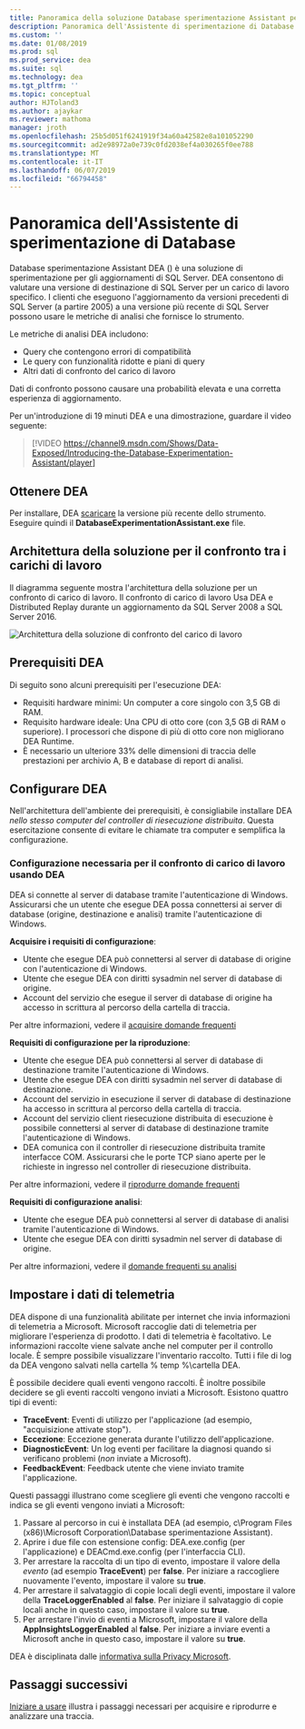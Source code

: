 ```yaml
---
title: Panoramica della soluzione Database sperimentazione Assistant per SQL Server viene aggiornato
description: Panoramica dell'Assistente di sperimentazione di Database
ms.custom: ''
ms.date: 01/08/2019
ms.prod: sql
ms.prod_service: dea
ms.suite: sql
ms.technology: dea
ms.tgt_pltfrm: ''
ms.topic: conceptual
author: HJToland3
ms.author: ajaykar
ms.reviewer: mathoma
manager: jroth
ms.openlocfilehash: 25b5d051f6241919f34a60a42582e8a101052290
ms.sourcegitcommit: ad2e98972a0e739c0fd2038ef4a030265f0ee788
ms.translationtype: MT
ms.contentlocale: it-IT
ms.lasthandoff: 06/07/2019
ms.locfileid: "66794458"
---
```

# <a name="overview-of-database-experimentation-assistant"></a>Panoramica dell'Assistente di sperimentazione di Database

Database sperimentazione Assistant DEA () è una soluzione di sperimentazione per gli aggiornamenti di SQL Server. DEA consentono di valutare una versione di destinazione di SQL Server per un carico di lavoro specifico. I clienti che eseguono l'aggiornamento da versioni precedenti di SQL Server (a partire 2005) a una versione più recente di SQL Server possono usare le metriche di analisi che fornisce lo strumento. 

Le metriche di analisi DEA includono:
- Query che contengono errori di compatibilità
- Le query con funzionalità ridotte e piani di query
- Altri dati di confronto del carico di lavoro

Dati di confronto possono causare una probabilità elevata e una corretta esperienza di aggiornamento.

Per un'introduzione di 19 minuti DEA e una dimostrazione, guardare il video seguente:

> [!VIDEO https://channel9.msdn.com/Shows/Data-Exposed/Introducing-the-Database-Experimentation-Assistant/player]

## <a name="get-dea"></a>Ottenere DEA

Per installare, DEA [scaricare](https://www.microsoft.com/download/details.aspx?id=54090) la versione più recente dello strumento. Eseguire quindi il **DatabaseExperimentationAssistant.exe** file.

## <a name="solution-architecture-for-comparing-workloads"></a>Architettura della soluzione per il confronto tra i carichi di lavoro

Il diagramma seguente mostra l'architettura della soluzione per un confronto di carico di lavoro. Il confronto di carico di lavoro Usa DEA e Distributed Replay durante un aggiornamento da SQL Server 2008 a SQL Server 2016.

![Architettura della soluzione di confronto del carico di lavoro](./media/database-experimentation-assistant-overview/dea-overview-compare-solution-architecture.png)

## <a name="dea-prerequisites"></a>Prerequisiti DEA

Di seguito sono alcuni prerequisiti per l'esecuzione DEA:
- Requisiti hardware minimi: Un computer a core singolo con 3,5 GB di RAM.
- Requisito hardware ideale: Una CPU di otto core (con 3,5 GB di RAM o superiore). I processori che dispone di più di otto core non migliorano DEA Runtime.
- È necessario un ulteriore 33% delle dimensioni di traccia delle prestazioni per archivio A, B e database di report di analisi.

## <a name="configure-dea"></a>Configurare DEA

Nell'architettura dell'ambiente dei prerequisiti, è consigliabile installare DEA *nello stesso computer del controller di riesecuzione distribuita*. Questa esercitazione consente di evitare le chiamate tra computer e semplifica la configurazione.

### <a name="required-configuration-for-workload-comparison-by-using-dea"></a>Configurazione necessaria per il confronto di carico di lavoro usando DEA

DEA si connette al server di database tramite l'autenticazione di Windows. Assicurarsi che un utente che esegue DEA possa connettersi ai server di database (origine, destinazione e analisi) tramite l'autenticazione di Windows.

**Acquisire i requisiti di configurazione**:

*   Utente che esegue DEA può connettersi al server di database di origine con l'autenticazione di Windows.
*   Utente che esegue DEA con diritti sysadmin nel server di database di origine.
*   Account del servizio che esegue il server di database di origine ha accesso in scrittura al percorso della cartella di traccia.

Per altre informazioni, vedere il [acquisire domande frequenti](database-experimentation-assistant-capture-trace.md#frequently-asked-questions-about-trace-capture)

**Requisiti di configurazione per la riproduzione**: 

*   Utente che esegue DEA può connettersi al server di database di destinazione tramite l'autenticazione di Windows.
*   Utente che esegue DEA con diritti sysadmin nel server di database di destinazione.
*   Account del servizio in esecuzione il server di database di destinazione ha accesso in scrittura al percorso della cartella di traccia.
*   Account del servizio client riesecuzione distribuita di esecuzione è possibile connettersi al server di database di destinazione tramite l'autenticazione di Windows.
*   DEA comunica con il controller di riesecuzione distribuita tramite interfacce COM. Assicurarsi che le porte TCP siano aperte per le richieste in ingresso nel controller di riesecuzione distribuita.

Per altre informazioni, vedere il [riprodurre domande frequenti](database-experimentation-assistant-replay-trace.md#frequently-asked-questions-about-trace-replay)

**Requisiti di configurazione analisi**: 

*   Utente che esegue DEA può connettersi al server di database di analisi tramite l'autenticazione di Windows.
*   Utente che esegue DEA con diritti sysadmin nel server di database di origine.

Per altre informazioni, vedere il [domande frequenti su analisi](database-experimentation-assistant-create-report.md#frequently-asked-questions-about-analysis-reports)

## <a name="set-up-telemetry"></a>Impostare i dati di telemetria

DEA dispone di una funzionalità abilitate per internet che invia informazioni di telemetria a Microsoft. Microsoft raccoglie dati di telemetria per migliorare l'esperienza di prodotto. I dati di telemetria è facoltativo. Le informazioni raccolte viene salvate anche nel computer per il controllo locale. È sempre possibile visualizzare l'inventario raccolto. Tutti i file di log da DEA vengono salvati nella cartella % temp %\\cartella DEA.

È possibile decidere quali eventi vengono raccolti. È inoltre possibile decidere se gli eventi raccolti vengono inviati a Microsoft. Esistono quattro tipi di eventi:

*   **TraceEvent**: Eventi di utilizzo per l'applicazione (ad esempio, "acquisizione attivate stop").
*   **Eccezione**: Eccezione generata durante l'utilizzo dell'applicazione.
*   **DiagnosticEvent**: Un log eventi per facilitare la diagnosi quando si verificano problemi (*non* inviate a Microsoft).
*   **FeedbackEvent**: Feedback utente che viene inviato tramite l'applicazione.

Questi passaggi illustrano come scegliere gli eventi che vengono raccolti e indica se gli eventi vengono inviati a Microsoft:

1.  Passare al percorso in cui è installata DEA (ad esempio, c\\Program Files (x86)\\Microsoft Corporation\\Database sperimentazione Assistant).
2.  Aprire i due file con estensione config: DEA.exe.config (per l'applicazione) e DEACmd.exe.config (per l'interfaccia CLI).
3.  Per arrestare la raccolta di un tipo di evento, impostare il valore della *evento* (ad esempio **TraceEvent**) per **false**. Per iniziare a raccogliere nuovamente l'evento, impostare il valore su **true**.
4.  Per arrestare il salvataggio di copie locali degli eventi, impostare il valore della **TraceLoggerEnabled** al **false**. Per iniziare il salvataggio di copie locali anche in questo caso, impostare il valore su **true**.
5.  Per arrestare l'invio di eventi a Microsoft, impostare il valore della **AppInsightsLoggerEnabled** al **false**. Per iniziare a inviare eventi a Microsoft anche in questo caso, impostare il valore su **true**.

DEA è disciplinata dalle [informativa sulla Privacy Microsoft](https://aka.ms/dea-privacy).

## <a name="next-steps"></a>Passaggi successivi

[Iniziare a usare](database-experimentation-assistant-get-started.md) illustra i passaggi necessari per acquisire e riprodurre e analizzare una traccia.
